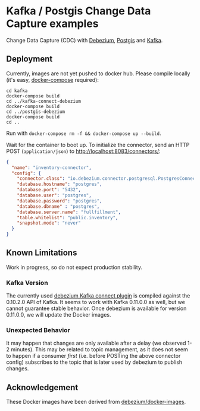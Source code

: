 # Kafka / Postgis Change Data Capture examples

Change Data Capture (CDC) with [Debezium](http://debezium.io/), [Postgis](http://postgis.net/)
and [Kafka](https://kafka.apache.org/).

## Deployment

Currently, images are not yet pushed to docker hub. Please compile locally (it's easy,
[docker-compose](https://docs.docker.com/compose/install/) required):

```
cd kafka
docker-compose build
cd ../kafka-connect-debezium
docker-compose build
cd ../postgis-debezium
docker-compose build
cd ..
```

Run with `docker-compose rm -f && docker-compose up --build`.

Wait for the container to boot up. To initialize the connector,
send an HTTP POST (`application/json`)
to [http://localhost:8083/connectors/](http://localhost:8083/connectors):

```json
{
  "name": "inventory-connector",
  "config": {
    "connector.class": "io.debezium.connector.postgresql.PostgresConnector",
    "database.hostname": "postgres",
    "database.port": "5432",
    "database.user": "postgres",
    "database.password": "postgres",
    "database.dbname" : "postgres",
    "database.server.name": "fullfillment",
    "table.whitelist": "public.inventory",
    "snapshot.mode": "never"
  }
}
```

## Known Limitations

Work in progress, so do not expect production stability.

### Kafka Version

The currently used [debezium Kafka connect
plugin](http://repo1.maven.org/maven2/io/debezium/debezium-connector-postgres/0.5.1/)
is compiled against the
0.10.2.0 API of Kafka. It seems to work with Kafka 0.11.0.0 as well, but
we cannot guarantee stable behavior. Once debezium is available for version
0.11.0.0, we will update the Docker images.

### Unexpected Behavior

It may happen that changes are only available after a delay (we observed 1-2 minutes).
This may be related to topic management, as it does not seem to happen if
a consumer _first_ (i.e. before POSTing the above connector config)
subscribes to the topic that is later used by debezium to publish changes.

## Acknowledgement

These Docker images have been derived from
[debezium/docker-images](https://github.com/debezium/docker-images).
